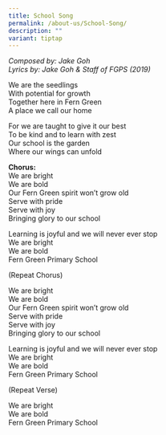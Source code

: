 ```yaml
---
title: School Song
permalink: /about-us/School-Song/
description: ""
variant: tiptap
---
```

<p><em>Composed by: Jake Goh </em>
<br><em>Lyrics by: Jake Goh &amp; Staff of FGPS (2019)</em>
</p>
<p>We are the seedlings
<br>With potential for growth
<br>Together here in Fern Green
<br>A place we call our home</p>
<p>For we are taught to give it our best
<br>To be kind and to learn with zest
<br>Our school is the garden
<br>Where our wings can unfold</p>
<p><strong>Chorus:</strong> 
<br>We are bright
<br>We are bold
<br>Our Fern Green spirit won’t grow old
<br>Serve with pride
<br>Serve with joy
<br>Bringing glory to our school</p>
<p>Learning is joyful and we will&nbsp;never ever stop
<br>We are bright
<br>We are bold
<br>Fern Green Primary School</p>
<p>(Repeat Chorus)</p>
<p>We are bright
<br>We are bold
<br>Our Fern Green spirit won’t grow old
<br>Serve with pride
<br>Serve with joy
<br>Bringing glory to our school</p>
<p>Learning is joyful and we will&nbsp;never ever stop
<br>We are bright
<br>We are bold
<br>Fern Green Primary School</p>
<p>(Repeat Verse)</p>
<p>We are bright
<br>We are bold
<br>Fern Green Primary School</p>